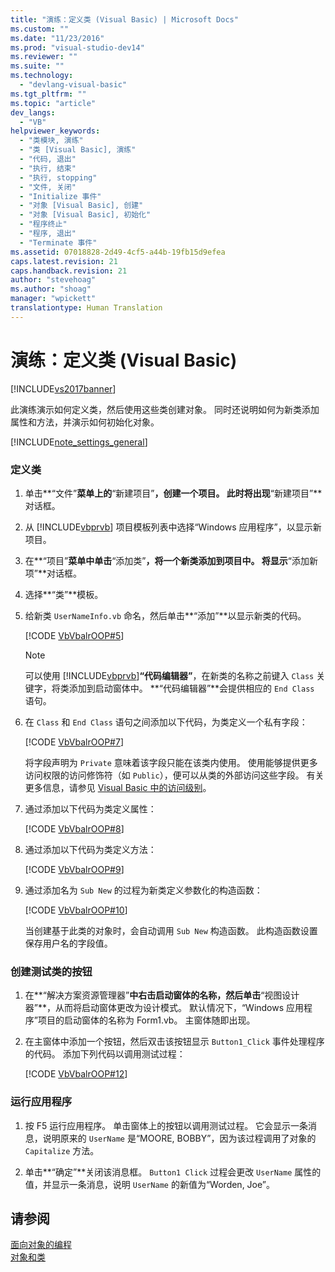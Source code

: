 ```yaml
---
title: "演练：定义类 (Visual Basic) | Microsoft Docs"
ms.custom: ""
ms.date: "11/23/2016"
ms.prod: "visual-studio-dev14"
ms.reviewer: ""
ms.suite: ""
ms.technology: 
  - "devlang-visual-basic"
ms.tgt_pltfrm: ""
ms.topic: "article"
dev_langs: 
  - "VB"
helpviewer_keywords: 
  - "类模块, 演练"
  - "类 [Visual Basic], 演练"
  - "代码, 退出"
  - "执行, 结束"
  - "执行, stopping"
  - "文件, 关闭"
  - "Initialize 事件"
  - "对象 [Visual Basic], 创建"
  - "对象 [Visual Basic], 初始化"
  - "程序终止"
  - "程序, 退出"
  - "Terminate 事件"
ms.assetid: 07018828-2d49-4cf5-a44b-19fb15d9efea
caps.latest.revision: 21
caps.handback.revision: 21
author: "stevehoag"
ms.author: "shoag"
manager: "wpickett"
translationtype: Human Translation
---
```

# 演练：定义类 (Visual Basic)
[!INCLUDE[vs2017banner](../../../../csharp/includes/vs2017banner.md)]

此演练演示如何定义类，然后使用这些类创建对象。  同时还说明如何为新类添加属性和方法，并演示如何初始化对象。  
  
 [!INCLUDE[note_settings_general](../../../../csharp/language-reference/compiler-messages/includes/note_settings_general_md.md)]  
  
### 定义类  
  
1.  单击**“文件”**菜单上的**“新建项目”**，创建一个项目。  此时将出现**“新建项目”**对话框。  
  
2.  从 [!INCLUDE[vbprvb](../../../../csharp/programming-guide/concepts/linq/includes/vbprvb_md.md)] 项目模板列表中选择“Windows 应用程序”，以显示新项目。  
  
3.  在**“项目”**菜单中单击**“添加类”**，将一个新类添加到项目中。  将显示**“添加新项”**对话框。  
  
4.  选择**“类”**模板。  
  
5.  给新类 `UserNameInfo.vb` 命名，然后单击**“添加”**以显示新类的代码。  
  
     [!CODE [VbVbalrOOP#5](../CodeSnippet/VS_Snippets_VBCSharp/VbVbalrOOP#5)]  
  
    > [!NOTE]
    >  可以使用 [!INCLUDE[vbprvb](../../../../csharp/programming-guide/concepts/linq/includes/vbprvb_md.md)]**“代码编辑器”**，在新类的名称之前键入 `Class` 关键字，将类添加到启动窗体中。  **“代码编辑器”**会提供相应的 `End Class` 语句。  
  
6.  在 `Class` 和 `End Class` 语句之间添加以下代码，为类定义一个私有字段：  
  
     [!CODE [VbVbalrOOP#7](../CodeSnippet/VS_Snippets_VBCSharp/VbVbalrOOP#7)]  
  
     将字段声明为 `Private` 意味着该字段只能在该类内使用。  使用能够提供更多访问权限的访问修饰符（如 `Public`），便可以从类的外部访问这些字段。  有关更多信息，请参见 [Visual Basic 中的访问级别](../../../../visual-basic/programming-guide/language-features/declared-elements/access-levels.md)。  
  
7.  通过添加以下代码为类定义属性：  
  
     [!CODE [VbVbalrOOP#8](../CodeSnippet/VS_Snippets_VBCSharp/VbVbalrOOP#8)]  
  
8.  通过添加以下代码为类定义方法：  
  
     [!CODE [VbVbalrOOP#9](../CodeSnippet/VS_Snippets_VBCSharp/VbVbalrOOP#9)]  
  
9. 通过添加名为 `Sub New` 的过程为新类定义参数化的构造函数：  
  
     [!CODE [VbVbalrOOP#10](../CodeSnippet/VS_Snippets_VBCSharp/VbVbalrOOP#10)]  
  
     当创建基于此类的对象时，会自动调用 `Sub New` 构造函数。  此构造函数设置保存用户名的字段值。  
  
### 创建测试类的按钮  
  
1.  在**“解决方案资源管理器”**中右击启动窗体的名称，然后单击**“视图设计器”**，从而将启动窗体更改为设计模式。  默认情况下，“Windows 应用程序”项目的启动窗体的名称为 Form1.vb。  主窗体随即出现。  
  
2.  在主窗体中添加一个按钮，然后双击该按钮显示 `Button1_Click` 事件处理程序的代码。  添加下列代码以调用测试过程：  
  
     [!CODE [VbVbalrOOP#12](../CodeSnippet/VS_Snippets_VBCSharp/VbVbalrOOP#12)]  
  
### 运行应用程序  
  
1.  按 F5 运行应用程序。  单击窗体上的按钮以调用测试过程。  它会显示一条消息，说明原来的 `UserName` 是“MOORE, BOBBY”，因为该过程调用了对象的 `Capitalize` 方法。  
  
2.  单击**“确定”**关闭该消息框。  `Button1 Click` 过程会更改 `UserName` 属性的值，并显示一条消息，说明 `UserName` 的新值为“Worden, Joe”。  
  
## 请参阅  
 [面向对象的编程](../Topic/Object-Oriented%20Programming%20\(C%23%20and%20Visual%20Basic\).md)   
 [对象和类](../../../../visual-basic/programming-guide/language-features/objects-and-classes/index.md)